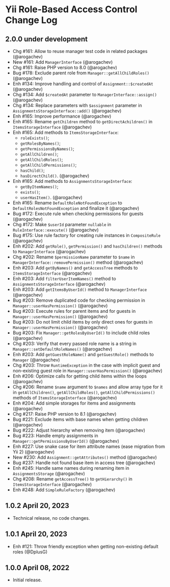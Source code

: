 # Yii Role-Based Access Control Change Log

## 2.0.0 under development

- Chg #161: Allow to reuse manager test code in related packages (@arogachev)
- New #161: Add `ManagerInterface` (@arogachev)
- Chg #161: Raise PHP version to 8.0 (@arogachev)
- Bug #178: Exclude parent role from `Manager::getAllChildRoles()` (@arogachev)
- Enh #134: Improve handling and control of `Assignment::$createdAt` (@arogachev)
- Chg #134: Add `$createdAt` parameter to `ManagerInterface::assign()` (@arogachev)
- Chg #134: Replace parameters with `$assignment` parameter in `AssignmentsStorageInterface::add()` (@arogachev)
- Enh #165: Improve performance (@arogachev)
- Enh #165: Rename `getChildren` method to `getDirectAchildren()` in `ItemsStorageInterface` (@arogachev)
- Enh #165: Add methods to `ItemsStorageInterface`:
    - `roleExists()`;
    - `getRolesByNames()`;
    - `getPermissionsByNames()`;
    - `getAllChildren()`;
    - `getAllChildRoles()`;
    - `getAllChildPermissions()`;
    - `hasChild()`;
    - `hasDirectChild()`.
      (@arogachev)
- Enh #165: Add methods to `AssignmentsStorageInterface`:
  - `getByItemNames()`;
  - `exists()`;
  - `userHasItem()`.
    (@arogachev)
- Enh #165: Rename `DefaultRoleNotFoundException` to `DefaultRolesNotFoundException` and finalize it (@arogachev)
- Bug #172: Execute rule when checking permissions for guests (@arogachev)
- Chg #172: Make `$userId` parameter `nullable` in `RuleInterface::execute()` (@arogachev)
- Bug #175: Use rule factory for creating rule instances in `CompositeRule` (@arogachev)
- Enh #202: Add `getRole()`, `getPermission()` and `hasChildren()` methods to `ManagerInterface` (@arogachev)
- Chg #202: Rename `$permissionName` parameter to `$name` in `ManagerInterface::removePermission()` method (@arogachev)
- Enh #203: Add `getByNames()` and `getAccessTree` methods to `ItemsStorageInterface` (@arogachev)
- Enh #203: Add `filterUserItemNames()` method to `AssignmentsStorageInterface` (@arogachev)
- Enh #203: Add `getItemsByUserId()` method to `ManagerInterface` (@arogachev)
- Bug #203: Remove duplicated code for checking permission in `Manager::userHasPermission()` (@arogachev)
- Bug #203: Execute rules for parent items and for guests in `Manager::userHasPermission()` (@arogachev)
- Bug #203: Do not limit child items by only direct ones for guests in `Manager::userHasPermission()` (@arogachev)
- Bug #203: Fix `Manager::getRolesByUserId()` to include child roles (@arogachev)
- Chg #203: Verify that every passed role name is a string in `Manager::setDefaultRoleNames()` (@arogachev)
- Enh #203: Add `getGuestRoleName()` and `getGuestRole()` methods to `Manager` (@arogachev)
- Chg #203: Throw `RuntimeException` in the case with implicit guest and non-existing guest role in
  `Manager::userHasPermission()` (@arogachev)
- Enh #206: Optimize calls for getting child items within the loops (@arogachev)
- Chg #206: Rename `$name` argument to `$names` and allow array type for it in `getAllChildren()`, `getAllChildRoles()`,
  `getAllChildPermissions()` methods of `ItemsStorageInterface` (@arogachev)
- Enh #204: Add simple storages for items and assignments (@arogachev)
- Chg #217: Raise PHP version to 8.1 (@arogachev)
- Bug #221: Exclude items with base names when getting children (@arogachev)
- Bug #222: Adjust hierarchy when removing item (@arogachev)
- Bug #223: Handle empty assignments in `Manager::getPermissionsByUserId()` (@arogachev)
- Enh #227: Use snake case for item attribute names (ease migration from Yii 2) (@arogachev)
- New #230: Add `Assignment::getAttributes()` method (@arogachev)
- Bug #237: Handle not found base item in access tree (@arogachev)
- Enh #245: Handle same names during renaming item in `AssignmentsStorage` (@arogachev)
- Chg #208: Rename `getAccessTree()` to `getHierarchy()` in `ItemsStorageInterface` (@arogachev)
- Enh #248: Add `SimpleRuleFactory` (@arogachev)

## 1.0.2 April 20, 2023

- Technical release, no code changes.

## 1.0.1 April 20, 2023

- Enh #121: Throw friendly exception when getting non-existing default roles (@DplusG)

## 1.0.0 April 08, 2022

- Initial release.
